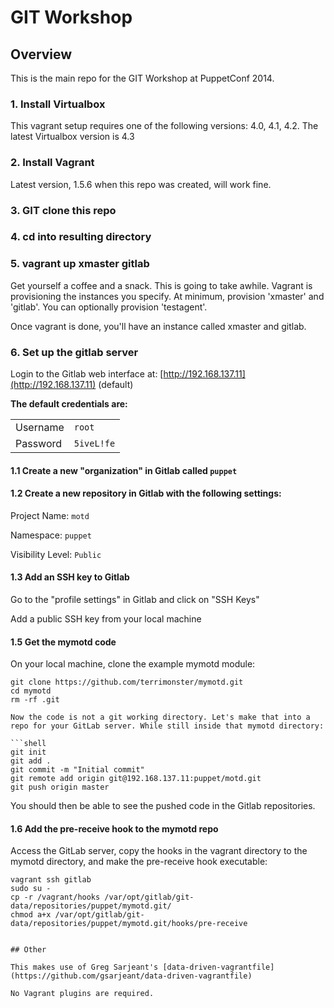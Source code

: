# GIT Workshop

## Overview

This is the main repo for the GIT Workshop at PuppetConf 2014. 

### 1. Install Virtualbox

This vagrant setup requires one of the following versions: 4.0, 4.1, 4.2. The latest Virtualbox version is 4.3

### 2. Install Vagrant

Latest version, 1.5.6 when this repo was created, will work fine.

### 3. GIT clone this repo

### 4. cd into resulting directory

### 5. vagrant up xmaster gitlab

Get yourself a coffee and a snack. This is going to take awhile. Vagrant is provisioning the instances you specify. At minimum, provision 'xmaster' and 'gitlab'. You can optionally provision 'testagent'.

Once vagrant is done, you'll have an instance called xmaster and gitlab.

### 6. Set up the gitlab server

Login to the Gitlab web interface at: [http://192.168.137.11](http://192.168.137.11) (default)

**The default credentials are:**

|          |            |
| -------- | ---------- |
| Username | `root`     |
| Password | `5iveL!fe` |


#### 1.1 Create a new "organization" in Gitlab called `puppet`


#### 1.2 Create a new repository in Gitlab with the following settings:


Project Name: `motd`

Namespace: `puppet`

Visibility Level: `Public`

#### 1.3 Add an SSH key to Gitlab

Go to the "profile settings" in Gitlab and click on "SSH Keys"

Add a public SSH key from your local machine

#### 1.5 Get the mymotd code

On your local machine, clone the example mymotd module:

```shell
git clone https://github.com/terrimonster/mymotd.git
cd mymotd
rm -rf .git

Now the code is not a git working directory. Let's make that into a repo for your GitLab server. While still inside that mymotd directory:

```shell
git init
git add .
git commit -m "Initial commit"
git remote add origin git@192.168.137.11:puppet/motd.git
git push origin master
```

You should then be able to see the pushed code in the Gitlab repositories.

#### 1.6 Add the pre-receive hook to the mymotd repo

Access the GitLab server, copy the hooks in the vagrant directory to the mymotd directory, and make the pre-receive hook executable:

```shell
vagrant ssh gitlab
sudo su -
cp -r /vagrant/hooks /var/opt/gitlab/git-data/repositories/puppet/mymotd.git/
chmod a+x /var/opt/gitlab/git-data/repositories/puppet/mymotd.git/hooks/pre-receive


## Other

This makes use of Greg Sarjeant's [data-driven-vagrantfile](https://github.com/gsarjeant/data-driven-vagrantfile)

No Vagrant plugins are required.
